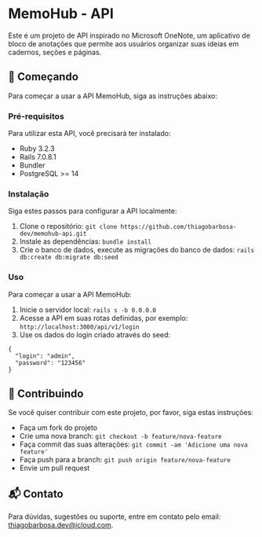 # MemoHub - API

Este é um projeto de API inspirado no Microsoft OneNote, um aplicativo de bloco de anotações que permite aos usuários organizar suas ideias em cadernos, seções e páginas.

## 🚀 Começando

Para começar a usar a API MemoHub, siga as instruções abaixo:

### Pré-requisitos

Para utilizar esta API, você precisará ter instalado:

- Ruby 3.2.3
- Rails 7.0.8.1
- Bundler
- PostgreSQL >= 14

### Instalação

Siga estes passos para configurar a API localmente:

1. Clone o repositório: `git clone https://github.com/thiagobarbosa-dev/memohub-api.git`
2. Instale as dependências: `bundle install`
3. Crie o banco de dados, execute as migrações do banco de dados: `rails db:create db:migrate db:seed`

### Uso

Para começar a usar a API MemoHub:

1. Inicie o servidor local: `rails s -b 0.0.0.0`
2. Acesse a API em suas rotas definidas, por exemplo: `http://localhost:3000/api/v1/login`
3. Use os dados do login criado através do seed:
  ````
  {
    "login": "admin",
    "password": "123456"
  }
  ````

## 🤝 Contribuindo

Se você quiser contribuir com este projeto, por favor, siga estas instruções:

- Faça um fork do projeto
- Crie uma nova branch: `git checkout -b feature/nova-feature`
- Faça commit das suas alterações: `git commit -am 'Adicione uma nova feature'`
- Faça push para a branch: `git push origin feature/nova-feature`
- Envie um pull request

## 📬 Contato

Para dúvidas, sugestões ou suporte, entre em contato pelo email: thiagobarbosa.dev@icloud.com.
